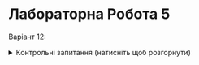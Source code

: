 # Лабораторна Робота 5

Варіант 12:


<details>
  <summary>Контрольні запитання (натисніть щоб розгорнути)</summary>
  
  1. __*Які функції для роботи безпосередньо з OpenGL ви імплементували?
Коротко опишіть їхнє призначення.*__
  
  > `void update(int)` -- відповідає за оновлення сцени та анімації.  
  > `void reshape(int width, int height)` -- зміна розміру вікна та оновлення 
  пропорції проеції, колі вікно змінює свій розмір.
  
  2. __*Які функції реєстрації зворотних викликів 
ви використовували ?*__
  
  > `glutDisplayFunc(display)` -- задає функцію малювання (початкового) `display` 
  
  > `glutTimerFunc(t, timer_dis, 0)` -- задає функцію `timer_dis`, яка спрацює через `t` мілісекунд; саме у функції `timer_dis` малюється кожен кадр анімації

  > `glutReshapeFunc(reshape)` -- приймає в якості аргументу вказівник на ф-ю, яка буде викликатися при зміні розміру вікна. Функція може використовуватись для виконання певних дій, пов'язаних зі зміною розміру вікна, наприклад, оновлення пропорцій відображення або перерахування матриці проекції.     

  3. __*Які існують інші функції обробки події(зміна розміру вікна, введення інформації від користувача ?*__
  
  > `glutReshapeFunc(void (*func)(int width, int height)): -- функція встановлює функцію зворотнього виклику, яка викликається при зміні розміру вікна.

  > `glutKeyboardFunc(void (*func)(unsigned char key, int x, int y)): -- функція встановлює функцію зворотнього виклику, яка викликається при натисканні клавіші на клавіатурі.

  > `glutMouseFunc(void (*func)(int button, int state, int x, int y)): -- функція встановлює функцію зворотнього виклику, яка викликається при взаємодії з кнопками миші.
  
</details>

